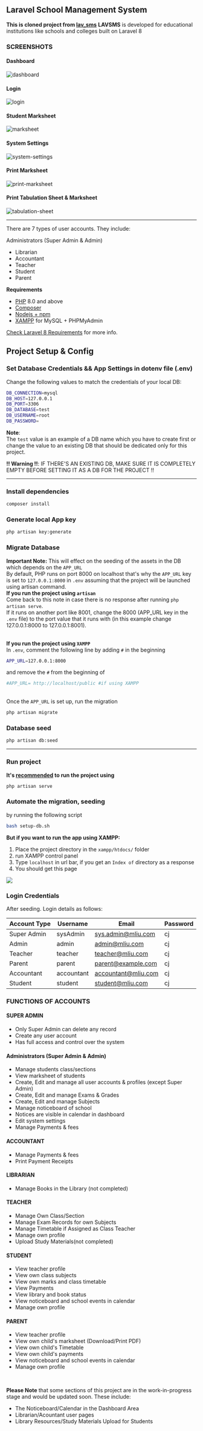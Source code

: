 ## **Laravel School Management System** 
**This is cloned project from <a href="https://github.com/4jean/lav_sms.git">lav_sms</a>**
**LAVSMS** is developed for educational institutions like schools and colleges built on Laravel 8

### SCREENSHOTS

#### Dashboard
<img src="docs/imgs/dashboard.png" alt="dashboard" border="0">

#### Login
<img src="docs/imgs/login.png" alt="login" border="0">

#### Student Marksheet
<img src="docs/imgs/marksheet.png" alt="marksheet" border="0">

#### System Settings
<img src="docs/imgs/system_settings.png" alt="system-settings" border="0">

#### Print Marksheet
<div style="clear: both"> </div>
<img src="docs/imgs/print-marksheet.png" alt="print-marksheet">

#### Print Tabulation Sheet & Marksheet
<img src="docs/imgs/tabulation-sheet.png" alt="tabulation-sheet" border="0">

<hr />  

There are 7 types of user accounts. They include:
 
Administrators (Super Admin & Admin)
- Librarian
- Accountant
- Teacher
- Student
- Parent

**Requirements**
- <a href="https://windows.php.net/download#php-8.3">PHP</a> 8.0 and above
- <a href="https://getcomposer.org/Composer-Setup.exe">Composer</a>
- <a href="https://nodejs.org/dist/v22.13.1/node-v22.13.1-x64.msi">Nodejs + npm</a>
- <a href="https://sourceforge.net/projects/xampp/files/XAMPP%20Windows/8.2.12/xampp-windows-x64-8.2.12-0-VS16-installer.exe">XAMPP</a> for MySQL + PHPMyAdmin

<a href="https://laravel.com/docs/8.x">Check Laravel 8 Requirements</a> for more info.


## **Project Setup & Config**
### Set Database Credentials && App Settings in dotenv file (.env)
Change the following values to match the credentials of your local DB:
```bash
DB_CONNECTION=mysql
DB_HOST=127.0.0.1
DB_PORT=3306
DB_DATABASE=test
DB_USERNAME=root
DB_PASSWORD=
```
**Note**:<br>
The `test` value is an example of a DB name which you have to create first or change the value to an existing DB that should be dedicated only for this project.
<br>

**!! Warning !!**: IF THERE'S AN EXISTING DB, MAKE SURE IT IS COMPLETELY EMPTY BEFORE SETTING IT AS A DB FOR THE PROJECT !!

<hr>

### Install dependencies 
```bash
composer install
```

### Generate local App key
```bash
php artisan key:generate
```

### Migrate Database
<b>Important Note:</b>
This will effect on the seeding of the assets in the DB which depends on the `APP_URL`
<br>
By default, PHP runs on port 8000 on localhost that's why the `APP_URL` key is set to `127.0.0.1:8000` in `.env` assuming that the project will be launched using artisan command.<br>
<b>If you run the project using `artisan`</b><br>
Come back to this note in case there is no response after running `php artisan serve`.<br>
If it runs on another port like 8001, change the 8000 (APP_URL key in the `.env` file) to the port value that it runs with (in this example change 127.0.0.1:8000 to 127.0.0.1:8001).<br><br>

<b>If you run the project using `XAMPP`</b><br>
In `.env`, comment the following line by adding `#` in the beginning
```bash
APP_URL=127.0.0.1:8000
```
and remove the `#` from the beginning of  
```bash
#APP_URL= http://localhost/public #if using XAMPP
```

<br>Once the `APP_URL` is set up, run the migration<br>


```bash
php artisan migrate
```

### Database seed
```bash
php artisan db:seed
```
<hr>

### Run project
**It's <u>recommended</u> to run the project using**
```bash
php artisan serve
```

### Automate the migration, seeding
by running the following script
```bash
bash setup-db.sh
```
**But if you want to run the app using XAMPP:**
1) Place the project directory in the `xampp/htdocs/` folder 
2) run XAMPP control panel
3) Type `localhost` in url bar, if you get an `Index of` directory as a response
4) You should get this page<br>

<img src="docs/imgs/login.png"/>

<br>

### Login Credentials
After seeding. Login details as follows:

| Account Type  | Username  | Email               | Password  |
| ------------- | --------- | ------------------- | --------- |
|  Super Admin  | sysAdmin  | sys.admin@mliu.com  |     cj    |
|  Admin        | admin     | admin@mliu.com      |     cj    |
|  Teacher      | teacher   | teacher@mliu.com    |     cj    |
|  Parent       | parent    | parent@example.com  |     cj    |
|  Accountant   | accountant| accountant@mliu.com |     cj    |
|  Student      | student   | student@mliu.com    |     cj    |

### FUNCTIONS OF ACCOUNTS 

#### SUPER ADMIN
- Only Super Admin can delete any record
- Create any user account
- Has full access and control over the system

#### Administrators (Super Admin & Admin)
- Manage students class/sections
- View marksheet of students
- Create, Edit and manage all user accounts & profiles (except Super Admin)
- Create, Edit and manage Exams & Grades
- Create, Edit and manage Subjects
- Manage noticeboard of school
- Notices are visible in calendar in dashboard
- Edit system settings
- Manage Payments & fees

#### ACCOUNTANT
- Manage Payments & fees
- Print Payment Receipts

#### LIBRARIAN
- Manage Books in the Library (not completed)

#### TEACHER
- Manage Own Class/Section
- Manage Exam Records for own Subjects
- Manage Timetable if Assigned as Class Teacher
- Manage own profile
- Upload Study Materials(not completed)

#### STUDENT
- View teacher profile
- View own class subjects
- View own marks and class timetable
- View Payments
- View library and book status
- View noticeboard and school events in calendar
- Manage own profile

#### PARENT
- View teacher profile
- View own child's marksheet (Download/Print PDF)
- View own child's Timetable
- View own child's payments
- View noticeboard and school events in calendar
- Manage own profile

<br>

<b>Please Note</b> that some sections of this project are in the work-in-progress stage and would be updated soon. These include:

- The Noticeboard/Calendar in the Dashboard Area
- Librarian/Acountant user pages
- Library Resources/Study Materials Upload for Students
